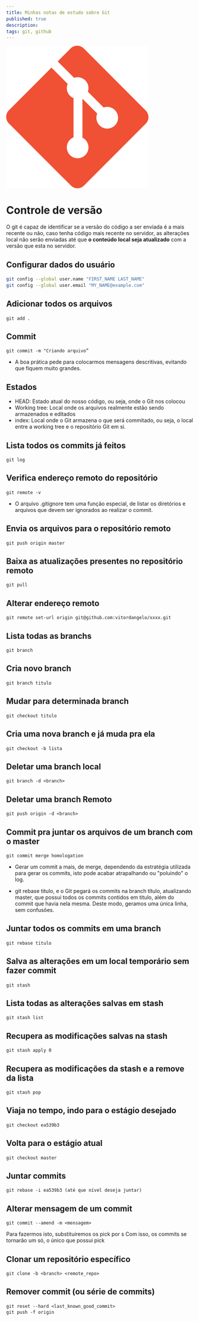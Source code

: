 ```yaml
---
title: Minhas notas de estudo sobre Git
published: true
description:
tags: git, github
---
```


![git](./images/git.png)

# Controle de versão

O git é capaz de identificar se a versão do código a ser enviada é a mais recente ou não, caso tenha código mais recente no servidor, as alterações local não serão enviadas até que **o conteúdo local seja atualizado** com a versão que esta no servidor.

## Configurar dados do usuário

```sh
git config --global user.name "FIRST_NAME LAST_NAME"
git config --global user.email "MY_NAME@example.com"
```

## Adicionar todos os arquivos

```shell
git add .
```

## Commit

```shell
git commit -m "Criando arquivo”
```

- A boa prática pede para colocarmos mensagens descritivas, evitando que fiquem muito grandes.

## Estados

- HEAD: Estado atual do nosso código, ou seja, onde o Git nos colocou
- Working tree: Local onde os arquivos realmente estão sendo armazenados e editados
- index: Local onde o Git armazena o que será commitado, ou seja, o local entre a working tree e o repositório Git em si.

## Lista todos os commits já feitos

```shell
git log
```

## Verifica endereço remoto do repositório

```shell
git remote -v
```

- O arquivo .gitignore tem uma função especial, de listar os diretórios e arquivos que devem ser ignorados ao realizar o commit.

## Envia os arquivos para o repositório remoto

```shell
git push origin master
```

## Baixa as atualizações presentes no repositório remoto

```shell
git pull
```

## Alterar endereço remoto

```shell
git remote set-url origin git@github.com:vitordangelo/xxxx.git
```

## Lista todas as branchs

```shell
git branch
```

## Cria novo branch

```shell
git branch titulo
```

## Mudar para determinada branch

```shell
git checkout titulo
```

## Cria uma nova branch e já muda pra ela

```shell
git checkout -b lista
```

## Deletar uma branch local

```shell
git branch -d <branch>
```

## Deletar uma branch Remoto

```shell
git push origin -d <branch>
```

## Commit pra juntar os arquivos de um branch com o master

```shell
git commit merge homologation
```

- Gerar um commit a mais, de merge, dependendo da estratégia utilizada para gerar os commits, isto pode acabar atrapalhando ou "poluindo" o log.

- git rebase titulo, e o Git pegará os commits na branch título, atualizando master, que possui todos os commits contidos em titulo, além do commit que havia nela mesma. Deste modo, geramos uma única linha, sem confusões.

## Juntar todos os commits em uma branch

```shell
git rebase titulo
```

## Salva as alterações em um local temporário sem fazer commit

```shell
git stash
```

## Lista todas as alterações salvas em stash

```shell
git stash list
```

## Recupera as modificações salvas na stash

```shell
git stash apply 0
```

## Recupera as modificações da stash e a remove da lista

```shell
git stash pop
```

## Viaja no tempo, indo para o estágio desejado

```shell
git checkout ea539b3
```

## Volta para o estágio atual

```shell
git checkout master
```

## Juntar commits

```shell
git rebase -i ea539b3 (até que nível deseja juntar)
```

## Alterar mensagem de um commit

```shell
git commit --amend -m <mensagem>
```

Para fazermos isto, substituiremos os pick por s
Com isso, os commits se tornarão um só, o único que possui pick

## Clonar um repositório específico

```shell
git clone -b <branch> <remote_repo>

```

## Remover commit (ou série de commits)

```shell
git reset --hard <last_known_good_commit>
git push -f origin
```

